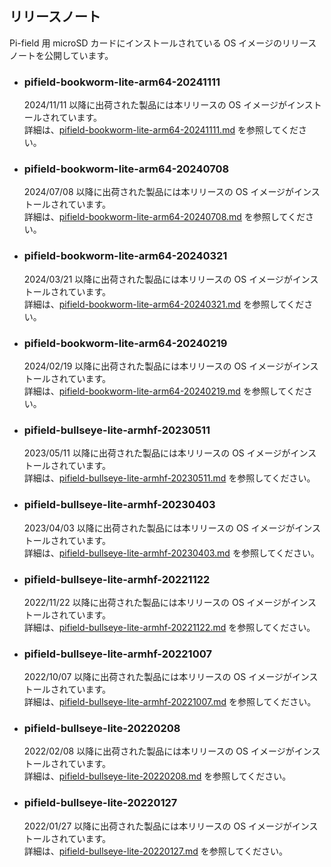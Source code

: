 ## リリースノート
Pi-field 用 microSD カードにインストールされている OS イメージのリリースノートを公開しています。

* ### pifield-bookworm-lite-arm64-20241111
  2024/11/11  以降に出荷された製品には本リリースの OS イメージがインストールされています。  
  詳細は、[pifield-bookworm-lite-arm64-20241111.md](./pifield-bookworm-lite-arm64-20241111.md) を参照してください。

* ### pifield-bookworm-lite-arm64-20240708
  2024/07/08  以降に出荷された製品には本リリースの OS イメージがインストールされています。  
  詳細は、[pifield-bookworm-lite-arm64-20240708.md](./pifield-bookworm-lite-arm64-20240708.md) を参照してください。

* ### pifield-bookworm-lite-arm64-20240321
  2024/03/21  以降に出荷された製品には本リリースの OS イメージがインストールされています。  
  詳細は、[pifield-bookworm-lite-arm64-20240321.md](./pifield-bookworm-lite-arm64-20240321.md) を参照してください。

* ### pifield-bookworm-lite-arm64-20240219
  2024/02/19  以降に出荷された製品には本リリースの OS イメージがインストールされています。  
  詳細は、[pifield-bookworm-lite-arm64-20240219.md](./pifield-bookworm-lite-arm64-20240219.md) を参照してください。

* ### pifield-bullseye-lite-armhf-20230511
  2023/05/11  以降に出荷された製品には本リリースの OS イメージがインストールされています。  
  詳細は、[pifield-bullseye-lite-armhf-20230511.md](./pifield-bullseye-lite-armhf-20230511.md) を参照してください。

* ### pifield-bullseye-lite-armhf-20230403
  2023/04/03  以降に出荷された製品には本リリースの OS イメージがインストールされています。  
  詳細は、[pifield-bullseye-lite-armhf-20230403.md](./pifield-bullseye-lite-armhf-20230403.md) を参照してください。

* ### pifield-bullseye-lite-armhf-20221122
  2022/11/22  以降に出荷された製品には本リリースの OS イメージがインストールされています。  
  詳細は、[pifield-bullseye-lite-armhf-20221122.md](./pifield-bullseye-lite-armhf-20221122.md) を参照してください。

* ### pifield-bullseye-lite-armhf-20221007
  2022/10/07  以降に出荷された製品には本リリースの OS イメージがインストールされています。  
  詳細は、[pifield-bullseye-lite-armhf-20221007.md](./pifield-bullseye-lite-armhf-20221007.md) を参照してください。

* ### pifield-bullseye-lite-20220208
  2022/02/08  以降に出荷された製品には本リリースの OS イメージがインストールされています。  
  詳細は、[pifield-bullseye-lite-20220208.md](./pifield-bullseye-lite-20220208.md) を参照してください。

* ### pifield-bullseye-lite-20220127
  2022/01/27 以降に出荷された製品には本リリースの OS イメージがインストールされています。  
  詳細は、[pifield-bullseye-lite-20220127.md](./pifield-bullseye-lite-20220127.md) を参照してください。  
